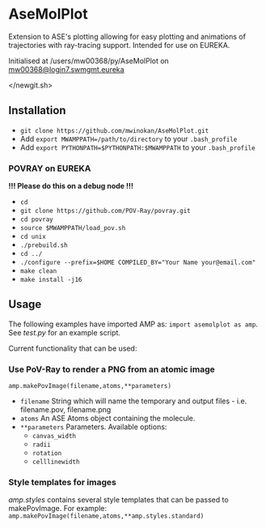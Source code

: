 # AseMolPlot

Extension to ASE's plotting allowing for easy plotting and animations of trajectories with ray-tracing support. Intended for use on EUREKA.

Initialised at /users/mw00368/py/AseMolPlot on mw00368@login7.swmgmt.eureka

</newgit.sh>

## Installation

* `git clone https://github.com/mwinokan/AseMolPlot.git`
* Add `export MWAMPPATH=/path/to/directory` to your `.bash_profile`
* Add `export PYTHONPATH=$PYTHONPATH:$MWAMPPATH` to your `.bash_profile`

### POVRAY on EUREKA

**!!! Please do this on a debug node !!!**

* `cd`
* `git clone https://github.com/POV-Ray/povray.git`
* `cd povray`
* `source $MWAMPPATH/load_pov.sh`
* `cd unix`
* `./prebuild.sh`
* `cd ../`
* `./configure --prefix=$HOME COMPILED_BY="Your Name your@email.com"`
* `make clean`
* `make install -j16`

## Usage

The following examples have imported AMP as: `import asemolplot as amp`. See *test.py* for an example script.

Current functionality that can be used:

### Use PoV-Ray to render a PNG from an atomic image

`amp.makePovImage(filename,atoms,**parameters)`

*   `filename` String which will name the temporary and output files - i.e. filename.pov, filename.png
*   `atoms` An ASE Atoms object containing the molecule.
*   `**parameters` Parameters. Available options:
    -   `canvas_width`
    -   `radii`
    -   `rotation`
    -   `celllinewidth`

### Style templates for images

*amp.styles* contains several style templates that can be passed to makePovImage. For example: `amp.makePovImage(filename,atoms,**amp.styles.standard)`
